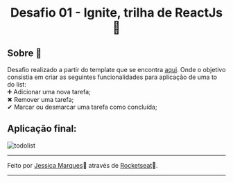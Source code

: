 <h1 align = "center"> Desafio 01 - Ignite, trilha de ReactJs 🚀 </h1>

## Sobre 📑
Desafio realizado a partir do template que se encontra [aqui](https://github.com/rocketseat-education/ignite-template-reactjs-conceitos-do-react). 
Onde o objetivo consistia em criar as seguintes funcionalidades para aplicação de uma to do list: <br/>
➕ Adicionar uma nova tarefa; <br />
✖ Remover uma tarefa;<br/>
✔ Marcar ou desmarcar uma tarefa como concluída;
## Aplicação final:
![todolist](https://s4.gifyu.com/images/todolist.gif)

- - - 
Feito por [Jessica Marques](https://github.com/jessicaMarquess)🖤 através de [Rocketseat](https://rocketseat.com.br/)🚀.
- - -
